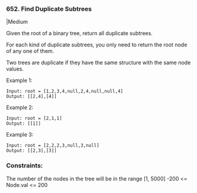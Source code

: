 ### 652. Find Duplicate Subtrees
|Medium

Given the root of a binary tree, return all duplicate subtrees.

For each kind of duplicate subtrees, you only need to return the root node of any one of them.

Two trees are duplicate if they have the same structure with the same node values.

 

Example 1:
```
Input: root = [1,2,3,4,null,2,4,null,null,4]
Output: [[2,4],[4]]
```
Example 2:
```
Input: root = [2,1,1]
Output: [[1]]
```
Example 3:
```
Input: root = [2,2,2,3,null,3,null]
Output: [[2,3],[3]]
``` 

### Constraints:

The number of the nodes in the tree will be in the range [1, 5000]
-200 <= Node.val <= 200